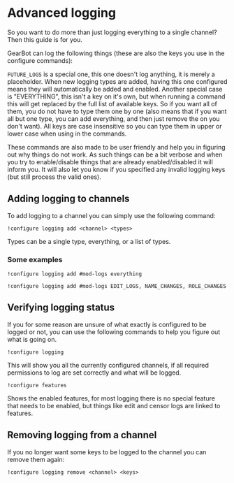 # Advanced logging

So you want to do more than just logging everything to a single channel? Then this guide is for you.

GearBot can log the following things (these are also the keys you use in the configure commands):









`FUTURE_LOGS` is a special one, this one doesn't log anything, it is merely a placeholder. When new logging types are added, having this one configured means they will automatically be added and enabled.
Another special case is "EVERYTHING", this isn't a key on it's own, but when running a command this will get replaced by the full list of available keys. So if you want all of them, you do not have to type them one by one (also means that if you want all but one type, you can add everything, and then just remove the on you don't want).
All keys are case insensitive so you can type them in upper or lower case when using in the commands.

These commands are also made to be user friendly and help you in figuring out why things do not work. As such things can be a bit verbose and when you try to enable/disable things that are already enabled/disabled it will inform you. It will also let you know if you specified any invalid logging keys (but still process the valid ones).

## Adding logging to channels

To add logging to a channel you can simply use the following command:

```
!configure logging add <channel> <types>
```

Types can be a single type, everything, or a list of types.

### Some examples

```
!configure logging add #mod-logs everything
```

```
!configure logging add #mod-logs EDIT_LOGS, NAME_CHANGES, ROLE_CHANGES
```

## Verifying logging status

If you for some reason are unsure of what exactly is configured to be logged or not, you can use the following commands to help you figure out what is going on.

```
!configure logging
```

This will show you all the currently configured channels, if all required permissions to log are set correctly and what will be logged.

```
!configure features
```

Shows the enabled features, for most logging there is no special feature that needs to be enabled, but things like edit and censor logs are linked to features.

## Removing logging from a channel

If you no longer want some keys to be logged to the channel you can remove them again:

```
!configure logging remove <channel> <keys>
```
